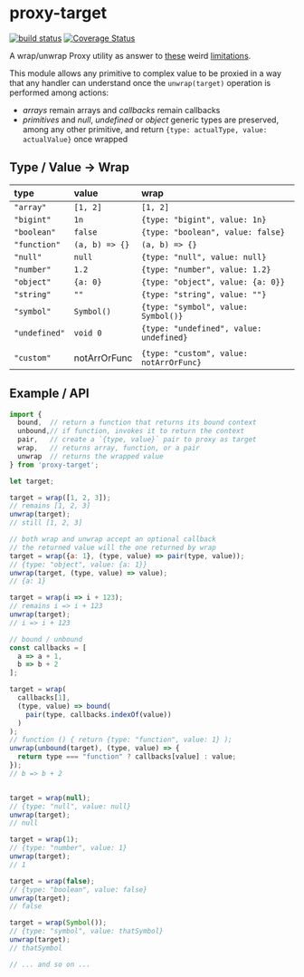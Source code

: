 # proxy-target

[![build status](https://github.com/WebReflection/proxy-target/actions/workflows/node.js.yml/badge.svg)](https://github.com/WebReflection/proxy-target/actions) [![Coverage Status](https://coveralls.io/repos/github/WebReflection/proxy-target/badge.svg?branch=main)](https://coveralls.io/github/WebReflection/proxy-target?branch=main)

A wrap/unwrap Proxy utility as answer to [these](https://es.discourse.group/t/the-array-isarray-shenanigans/1745) weird [limitations](https://es.discourse.group/t/proxy-drilling-once-again/1850).

This module allows any primitive to complex value to be proxied in a way that any handler can understand once the `unwrap(target)` operation is performed among actions:

  * *arrays* remain arrays and *callbacks* remain callbacks
  * *primitives* and *null*, *undefined* or *object* generic types are preserved, among any other primitive, and return `{type: actualType, value: actualValue}` once wrapped

## Type / Value -> Wrap

| type          | value          | wrap                                    |
| :------------ | :------------- | :-------------------------------------- |
| `"array"`     | `[1, 2]`       | `[1, 2]` | ["array", [1,2]] w/array     |
| `"bigint"`    | `1n`           | `{type: "bigint", value: 1n}`           |
| `"boolean"`   | `false`        | `{type: "boolean", value: false}`       |
| `"function"`  | `(a, b) => {}` | `(a, b) => {}`                          |
| `"null"`      | `null`         | `{type: "null", value: null}`           |
| `"number"`    | `1.2`          | `{type: "number", value: 1.2}`          |
| `"object"`    | `{a: 0}`       | `{type: "object", value: {a: 0}}`       |
| `"string"`    | `""`           | `{type: "string", value: ""}`           |
| `"symbol"`    | `Symbol()`     | `{type: "symbol", value: Symbol()}`     |
| `"undefined"` | `void 0`       | `{type: "undefined", value: undefined}` |
|               |                |                                         |
| `"custom"`    | notArrOrFunc   | `{type: "custom", value: notArrOrFunc}` |

## Example / API

```js
import {
  bound,  // return a function that returns its bound context
  unbound,// if function, invokes it to return the context
  pair,   // create a `{type, value}` pair to proxy as target
  wrap,   // returns array, function, or a pair
  unwrap  // returns the wrapped value
} from 'proxy-target';

let target;

target = wrap([1, 2, 3]);
// remains [1, 2, 3]
unwrap(target);
// still [1, 2, 3]

// both wrap and unwrap accept an optional callback
// the returned value will the one returned by wrap
target = wrap({a: 1}, (type, value) => pair(type, value));
// {type: "object", value: {a: 1}}
unwrap(target, (type, value) => value);
// {a: 1}

target = wrap(i => i + 123);
// remains i => i + 123
unwrap(target);
// i => i + 123

// bound / unbound
const callbacks = [
  a => a + 1,
  b => b + 2
];

target = wrap(
  callbacks[1],
  (type, value) => bound(
    pair(type, callbacks.indexOf(value))
  )
);
// function () { return {type: "function", value: 1} );
unwrap(unbound(target), (type, value) => {
  return type === "function" ? callbacks[value] : value;
});
// b => b + 2


target = wrap(null);
// {type: "null", value: null}
unwrap(target);
// null

target = wrap(1);
// {type: "number", value: 1}
unwrap(target);
// 1

target = wrap(false);
// {type: "boolean", value: false}
unwrap(target);
// false

target = wrap(Symbol());
// {type: "symbol", value: thatSymbol}
unwrap(target);
// thatSymbol

// ... and so on ...
```

